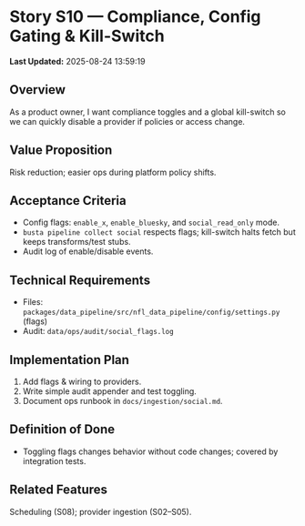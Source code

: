 # Story S10 — Compliance, Config Gating & Kill-Switch

**Last Updated:** 2025-08-24 13:59:19

## Overview
As a product owner, I want compliance toggles and a global kill-switch so we can quickly disable a provider if policies or access change.

## Value Proposition
Risk reduction; easier ops during platform policy shifts.

## Acceptance Criteria
- Config flags: `enable_x`, `enable_bluesky`, and `social_read_only` mode.
- `busta pipeline collect social` respects flags; kill-switch halts fetch but keeps transforms/test stubs.
- Audit log of enable/disable events.

## Technical Requirements
- Files: `packages/data_pipeline/src/nfl_data_pipeline/config/settings.py` (flags)
- Audit: `data/ops/audit/social_flags.log`

## Implementation Plan
1. Add flags & wiring to providers.
2. Write simple audit appender and test toggling.
3. Document ops runbook in `docs/ingestion/social.md`.

## Definition of Done
- Toggling flags changes behavior without code changes; covered by integration tests.

## Related Features
Scheduling (S08); provider ingestion (S02–S05).
